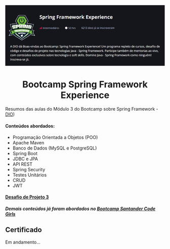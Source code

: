 <img src="BannerSpring.png" alt="Banner Bootcamp Spring Framework Experience">
<h1 align="center">
Bootcamp Spring Framework Experience
</h1>
<p>Resumos das aulas do Módulo 3 do Bootcamp sobre Spring Framework - <a href="https://web.dio.me/track/spring-framework-experience">DIO</a>)</p>

#### Conteúdos abordados:   
- Programação Orientada a Objetos (POO)
- Apache Maven
- Banco de Dados (MySQL e PostgreSQL)
- Spring Boot
- JDBC e JPA
- API REST
- Spring Security
- Testes Unitários
- CRUD
- JWT

#### [Desafio de Projeto 3](https://github.com/ingrarib/cloud-parking)
##### Demais conteúdos já foram abordados no <a href="https://github.com/ingrarib/santander-code-girls">Bootcamp Santander Code Girls</a>

<h2>Certificado</h2>

Em andamento...
